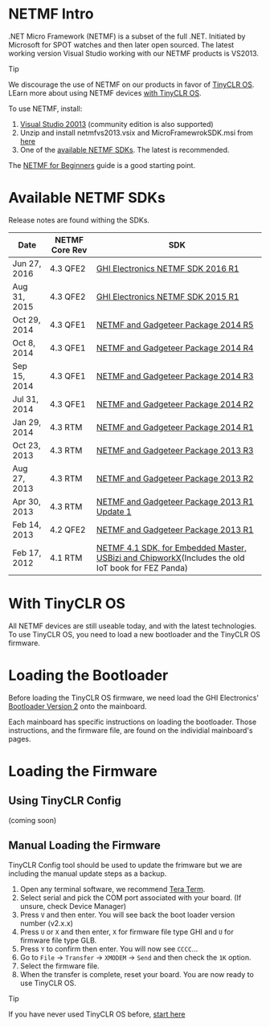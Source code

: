 # NETMF Intro

.NET Micro Framework (NETMF) is a subset of the full .NET. Initiated by Microsoft for SPOT watches and then later open sourced. The latest working version Visual Studio working with our NETMF products is VS2013.

> [!Tip]
> We discourage the use of NETMF on our products in favor of [TinyCLR OS](../../tinyclr/intro.html). LEarn more about using NETMF devices [with TinyCLR OS](with-tinyclr-os).

To use NETMF, install:
1. [Visual Studio 20013](https://www.visualstudio.com/vs/older-downloads/) (community edition is also supported)
2. Unzip and install netmfvs2013.vsix and MicroFramewrokSDK.msi from [here](http://netmf.codeplex.com/downloads/get/1423115) 
3. One of the [available NETMF SDKs](#available-netmf-sdks). The latest is recommended.

The [NETMF for Beginners](http://files.ghielectronics.com/downloads/NETMF/NETMF_for_Beginners.pdf) guide is a good starting point.

# Available NETMF SDKs
Release notes are found withing the SDKs.

Date | NETMF Core Rev | SDK
--- | --- | ---
Jun 27, 2016 | 4.3 QFE2 | [GHI Electronics NETMF SDK 2016 R1](https://www.ghielectronics.com/download/sdk/41/ghi-electronics-netmf-sdk-2016-r1)
Aug 31, 2015 | 4.3 QFE2 | [GHI Electronics NETMF SDK 2015 R1]()
Oct 29, 2014 | 4.3 QFE1 | [NETMF and Gadgeteer Package 2014 R5]()
Oct 8, 2014 | 4.3 QFE1 | [NETMF and Gadgeteer Package 2014 R4]()
Sep 15, 2014 | 4.3 QFE1 | [NETMF and Gadgeteer Package 2014 R3]()
Jul 31, 2014 | 4.3 QFE1 | [NETMF and Gadgeteer Package 2014 R2]()
Jan 29, 2014 | 4.3 RTM | [NETMF and Gadgeteer Package 2014 R1]()
Oct 23, 2013 | 4.3 RTM | [NETMF and Gadgeteer Package 2013 R3]()
Aug 27, 2013 | 4.3 RTM | [NETMF and Gadgeteer Package 2013 R2]()
Apr 30, 2013 | 4.3 RTM | [NETMF and Gadgeteer Package 2013 R1 Update 1]()
Feb 14, 2013 | 4.2 QFE2 | [NETMF and Gadgeteer Package 2013 R1]()
Feb 17, 2012 | 4.1 RTM | [NETMF 4.1 SDK, for Embedded Master, USBizi and ChipworkX](https://www.ghielectronics.com/download/sdk/5/netmf-sdk-2012-r0)(Includes the old IoT book for FEZ Panda)

# With TinyCLR OS
All NETMF devices are still useable today, and with the latest technologies. To use TinyCLR OS, you need to load a new bootloader and the TinyCLR OS firmware.

# Loading the Bootloader
Before loading the TinyCLR OS firmware, we need load the GHI Electronics' [Bootloader Version 2](../../loaders/bootloader.html) onto the mainboard.

Each mainboard has specific instructions on loading the bootloader. Those instructions, and the firmware file, are found on the individial mainboard's pages.

# Loading the Firmware

## Using TinyCLR Config
(coming soon)

## Manual Loading the Firmware
TinyCLR Config tool should be used to update the frimware but we are including the manual update steps as a backup.

1. Open any terminal software, we recommend [Tera Term](http://ttssh2.osdn.jp/).
2. Select serial and pick the COM port associated with your board. (If unsure, check Device Manager)
3. Press `V` and then enter. You will see back the boot loader version number (v2.x.x)
4. Press `U` or `X` and then enter, `X` for firmware file type GHI and `U` for firmware file type GLB. 
5. Press `Y` to confirm then enter. You will now see `CCCC`...
6. Go to `File` -> `Transfer` -> `XMODEM` -> `Send` and then check the `1K` option.
7. Select the firmware file.
8. When the transfer is complete, reset your board. You are now ready to use TinyCLR OS.

> [!Tip]
> If you have never used TinyCLR OS before, [start here]( ../../../tinyclr/tutorials/intro.html)
